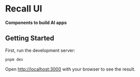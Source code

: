 # Recall UI

**Components to build AI apps**

## Getting Started

First, run the development server:

```bash
pnpm dev
```

Open [http://localhost:3000](http://localhost:3000) with your browser to see the result.